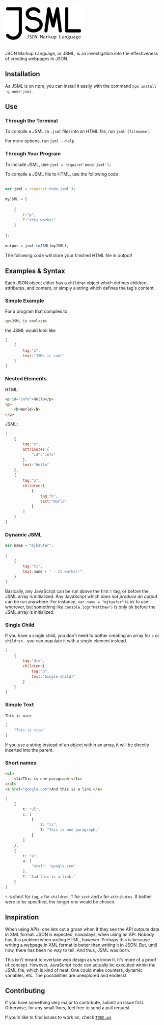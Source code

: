 # ![JSML](/jsml.png)

JSON Markup Language, or JSML, is an investigation into the effectiveness of creating webpages in JSON.

## Installation

As JSML is on npm, you can install it easily with the command `npm install -g node-jsml`. 

## Use

### Through the Terminal

To compile a JSML (a `.jsml` file) into an HTML file, run `jsml [filename]`.

For more options, run `jsml --help`.

### Through Your Program

To include JSML, use `jsml = require('node-jsml');`

To compile a JSML file to HTML, use the following code

```JavaScript

var jsml = require('node-jsml');

myJSML = [

	{
		t:"p",
		T:"this works!"
	}

];

output = jsml.toJSML(myJSML);
```

The following code will store your finished HTML file in output!

## Examples & Syntax

Each JSON object either has a `children` object which defines children, attributes, and content, or simply a string which defines the tag's content.

### Simple Example

For a program that compiles to

```HTML
<p>JSML is cool</p>
```

the JSML would look like

```JavaScript
[
	{
		tag:"p",
		text:"JSML is cool"
	}
]
```

### Nested Elements

HTML:

```HTML
<p id="info">Hello</p>
<p>
	<b>World</b>
</p>
```

JSML:

```JavaScript
[
	{
		tag:"p",
		attributes:{
			"id":"info"
		},
		text:"Hello"
	},
	{
		tag:"p",
		children:[
			{
				tag:"b",
				text:"World"
			}
		]
	}
]
```

### Dynamic JSML

```JavaScript
var name = "mjkaufer";

[
	{
		tag:"h1",
		text:name + " - it works!!"
	}
]
```

Basically, any JavaScript can be run above the first `[` tag, or before the JSML array is initialized. Any JavaScript which *does not produce an output* can be run anywhere. For instance, `var name = "mjkaufer"` is ok to use wherever, but something like `console.log("Matthew")` is only ok before the JSML array is initialized.

### Single Child

If you have a single child, you don't need to bother creating an array for `c` or `children` - you can populate it with a single element instead.

```JavaScript
[
	{
		tag:"div",
		children:{
			tag:"p",
			text:"Single child!"
		}
	}
]
```

### Simple Text

```HTML
This is nice
```

```JavaScript
[
	"This is nice"
]
```

If you use a string instead of an object within an array, it will be directly inserted into the parent.

### Short names

```HTML
<ul>
	<li>This is one paragraph.</li>
</ul>
<a href="google.com">And this is a link.</a>
```

```JavaScript
[
	{
		t: "ul",
		c: [
			{
				t: "li",
				T: "This is one paragraph."
			}
		]
	},
	{
		t: "a",
		a: [
			"href": "google.com"
		],
		T: "And this is a link."
	}
]
```

`t` is short for `tag`, `c` for `children`, `T` for `text` and `a` for `attributes`. If bother were to be specified, the longer one would be chosen.

## Inspiration

When using APIs, one lets out a groan when if they see the API outputs data in XML format. JSON is expected, nowadays, when using an API. Nobody has this problem when writing HTML, however. Perhaps this is because writing a webpage in XML format is better than writing it in JSON. But, until now, there has been no way to tell. And thus, JSML was born.

This isn't meant to overtake web design as we know it. It's more of a proof of concept. However, JavaScript code can actually be executed within the JSML file, which is kind of neat. One could make counters, dynamic variables, etc. The possibilities are unexplored and endless!

## Contributing

If you have something very major to contribute, submit an issue first. Otherwise, for any small fixes, feel free to send a pull request.

If you'd like to find issues to work on, check [`TODO.md`](/TODO.md).
